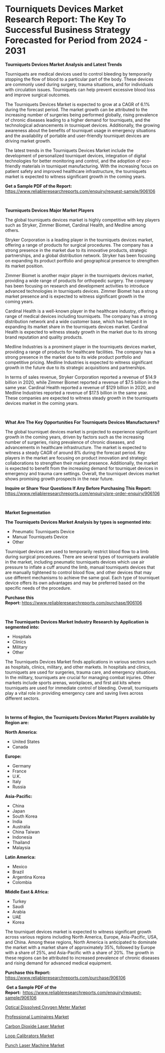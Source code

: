 <p><h1>Tourniquets Devices Market Research Report: The Key To Successful Business Strategy Forecasted for Period from 2024 - 2031</h1></p><p><strong>Tourniquets Devices Market Analysis and Latest Trends</strong></p>
<p><p>Tourniquets are medical devices used to control bleeding by temporarily stopping the flow of blood to a particular part of the body. These devices are commonly used during surgery, trauma situations, and for individuals with circulation issues. Tourniquets can help prevent excessive blood loss and improve surgical outcomes.</p><p>The Tourniquets Devices Market is expected to grow at a CAGR of 6.1% during the forecast period. The market growth can be attributed to the increasing number of surgeries being performed globally, rising prevalence of chronic diseases leading to a higher demand for tourniquets, and the technological advancements in tourniquet devices. Additionally, the growing awareness about the benefits of tourniquet usage in emergency situations and the availability of portable and user-friendly tourniquet devices are driving market growth.</p><p>The latest trends in the Tourniquets Devices Market include the development of personalized tourniquet devices, integration of digital technologies for better monitoring and control, and the adoption of eco-friendly materials in tourniquet manufacturing. With the increasing focus on patient safety and improved healthcare infrastructure, the tourniquets market is expected to witness significant growth in the coming years.</p></p>
<p><strong>Get a Sample PDF of the Report:&nbsp;</strong> <a href="https://www.reliableresearchreports.com/enquiry/request-sample/906106">https://www.reliableresearchreports.com/enquiry/request-sample/906106</a></p>
<p>&nbsp;</p>
<p><strong>Tourniquets Devices Major Market Players</strong></p>
<p><p>The global tourniquets devices market is highly competitive with key players such as Stryker, Zimmer Biomet, Cardinal Health, and Medline among others. </p><p>Stryker Corporation is a leading player in the tourniquets devices market, offering a range of products for surgical procedures. The company has a strong presence in the market due to its innovative products, strategic partnerships, and a global distribution network. Stryker has been focusing on expanding its product portfolio and geographical presence to strengthen its market position. </p><p>Zimmer Biomet is another major player in the tourniquets devices market, providing a wide range of products for orthopedic surgery. The company has been focusing on research and development activities to introduce advanced technologies in tourniquets devices. Zimmer Biomet has a strong market presence and is expected to witness significant growth in the coming years.</p><p>Cardinal Health is a well-known player in the healthcare industry, offering a range of medical devices including tourniquets. The company has a strong distribution network and a wide customer base, which has helped it in expanding its market share in the tourniquets devices market. Cardinal Health is expected to witness steady growth in the market due to its strong brand reputation and quality products.</p><p>Medline Industries is a prominent player in the tourniquets devices market, providing a range of products for healthcare facilities. The company has a strong presence in the market due to its wide product portfolio and competitive pricing. Medline Industries is expected to witness significant growth in the future due to its strategic acquisitions and partnerships.</p><p>In terms of sales revenue, Stryker Corporation reported a revenue of $14.9 billion in 2020, while Zimmer Biomet reported a revenue of $7.5 billion in the same year. Cardinal Health reported a revenue of $129 billion in 2020, and Medline Industries reported a revenue of $17.5 billion in the same year. These companies are expected to witness steady growth in the tourniquets devices market in the coming years.</p></p>
<p>&nbsp;</p>
<p><strong>What Are The Key Opportunities For Tourniquets Devices Manufacturers?</strong></p>
<p><p>The global tourniquet devices market is projected to experience significant growth in the coming years, driven by factors such as the increasing number of surgeries, rising prevalence of chronic diseases, and advancements in healthcare infrastructure. The market is expected to witness a steady CAGR of around 8% during the forecast period. Key players in the market are focusing on product innovation and strategic collaborations to strengthen their market presence. Additionally, the market is expected to benefit from the increasing demand for tourniquet devices in emergency and trauma care settings. Overall, the tourniquet devices market shows promising growth prospects in the near future.</p></p>
<p><strong>Inquire or Share Your Questions If Any Before Purchasing This Report:</strong> <a href="https://www.reliableresearchreports.com/enquiry/pre-order-enquiry/906106">https://www.reliableresearchreports.com/enquiry/pre-order-enquiry/906106</a></p>
<p>&nbsp;</p>
<p><strong>Market Segmentation</strong></p>
<p><strong>The Tourniquets Devices Market Analysis by types is segmented into:</strong></p>
<p><ul><li>Pneumatic Tourniquets Device</li><li>Manual Tourniquets Device</li><li>Other</li></ul></p>
<p><p>Tourniquet devices are used to temporarily restrict blood flow to a limb during surgical procedures. There are several types of tourniquets available in the market, including pneumatic tourniquets devices which use air pressure to inflate a cuff around the limb, manual tourniquets devices that are manually tightened to control blood flow, and other devices that may use different mechanisms to achieve the same goal. Each type of tourniquet device offers its own advantages and may be preferred based on the specific needs of the procedure.</p></p>
<p><strong>Purchase this Report:&nbsp;</strong><a href="https://www.reliableresearchreports.com/purchase/906106">https://www.reliableresearchreports.com/purchase/906106</a></p>
<p>&nbsp;</p>
<p><strong>The Tourniquets Devices Market Industry Research by Application is segmented into:</strong></p>
<p><ul><li>Hospitals</li><li>Clinics</li><li>Military</li><li>Other</li></ul></p>
<p><p>The Tourniquets Devices Market finds applications in various sectors such as hospitals, clinics, military, and other markets. In hospitals and clinics, tourniquets are used for surgeries, trauma care, and emergency situations. In the military, tourniquets are crucial for managing combat injuries. Other markets include sports arenas, workplaces, and first aid kits where tourniquets are used for immediate control of bleeding. Overall, tourniquets play a vital role in providing emergency care and saving lives across different sectors.</p></p>
<p>&nbsp;</p>
<p><strong>In terms of Region, the Tourniquets Devices Market Players available by Region are:</strong></p>
<p>
    <p> <strong> North America: </strong>
        <ul>
            <li>United States</li>
            <li>Canada</li>
        </ul>
        </p> 
    <p> <strong> Europe: </strong>
        <ul>
            <li>Germany</li>
            <li>France</li>
            <li>U.K.</li>
            <li>Italy</li>
            <li>Russia</li>
        </ul>
        </p> 
    <p> <strong> Asia-Pacific: </strong>
        <ul>
            <li>China</li>
            <li>Japan</li>
            <li>South Korea</li>
            <li>India</li>
            <li>Australia</li>
            <li>China Taiwan</li>
            <li>Indonesia</li>
            <li>Thailand</li>
            <li>Malaysia</li>
        </ul>
        </p> 
    <p> <strong> Latin America: </strong>
        <ul>
            <li>Mexico</li>
            <li>Brazil</li>
            <li>Argentina Korea</li>
            <li>Colombia</li>
        </ul>
        </p> 
    <p> <strong> Middle East & Africa: </strong>
        <ul>
            <li>Turkey</li>
            <li>Saudi</li>
            <li>Arabia</li>
            <li>UAE</li>
            <li>Korea</li>
        </ul>
    </p>
    </p>
<p><p>The tourniquet devices market is expected to witness significant growth across various regions including North America, Europe, Asia-Pacific, USA, and China. Among these regions, North America is anticipated to dominate the market with a market share of approximately 35%, followed by Europe with a share of 25%, and Asia-Pacific with a share of 20%. The growth in these regions can be attributed to increased prevalence of chronic diseases and rising demand for advanced medical equipment.</p></p>
<p><strong>Purchase this Report: </strong><a href="https://www.reliableresearchreports.com/purchase/906106">https://www.reliableresearchreports.com/purchase/906106</a></p>
<p>&nbsp;<strong>Get a Sample PDF of the Report:&nbsp;&nbsp;</strong><a href="https://www.reliableresearchreports.com/enquiry/request-sample/906106">https://www.reliableresearchreports.com/enquiry/request-sample/906106</a></p>
<p><strong></strong></p>
<p><p><a href="https://medium.com/p/c9c7dbea5a3c/edit">Optical Dissolved Oxygen Meter Market</a></p><p><a href="https://medium.com/@samirmayert_36715/professional-luminaires-market-share-evolution-and-market-growth-trends-2024-2031-217273026ac8">Professional Luminaires Market</a></p><p><a href="https://medium.com/@samirmayert_36715/carbon-dioxide-laser-market-trends-and-market-analysis-forecasted-for-period-2024-2031-14ef483de0e6">Carbon Dioxide Laser Market</a></p><p><a href="https://medium.com/@samirmayert_36715/loop-calibrators-market-exploring-market-share-market-trends-and-future-growth-ee4a0647e68d">Loop Calibrators Market</a></p><p><a href="https://medium.com/@samirmayert_36715/punch-laser-machine-market-analysis-and-sze-forecasted-for-period-from-2024-to-2031-c156222ec90a">Punch Laser Machine Market</a></p></p>
